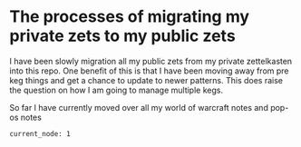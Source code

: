# The processes of migrating my private zets to my public zets

I have been slowly migration all my public zets from my private zettelkasten
into this repo. One benefit of this is that I have been moving away from pre
keg things and get a chance to update to newer patterns. This does raise the
question on how I am going to manage multiple kegs.

So far I have currently moved over all my world of warcraft notes and pop-os
notes

    current_node: 1
